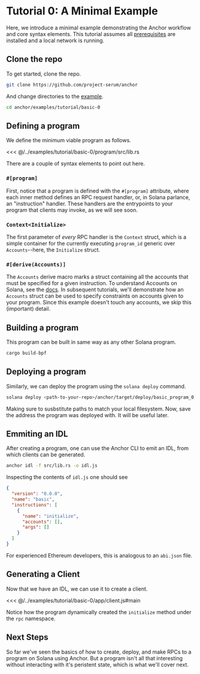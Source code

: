 # Tutorial 0: A Minimal Example

Here, we introduce a minimal example demonstrating the Anchor workflow and core syntax
elements. This tutorial assumes all [prerequisites](./prerequisites.md) are installed and
a local network is running.

## Clone the repo

To get started, clone the repo.

```bash
git clone https://github.com/project-serum/anchor
```

And change directories to the [example](https://github.com/project-serum/anchor/tree/master/examples/basic-0).

```bash
cd anchor/examples/tutorial/basic-0
```

## Defining a program

We define the minimum viable program as follows.

<<< @/../examples/tutorial/basic-0/program/src/lib.rs

There are a couple of syntax elements to point out here.

### `#[program]`

First, notice that a program is defined with the `#[program]` attribute, where each
inner method defines an RPC request handler, or, in Solana parlance, an "instruction"
handler. These handlers are the entrypoints to your program that clients may invoke, as
we will see soon.

### `Context<Initialize>`

The first parameter of *every* RPC handler is the `Context` struct, which is a simple
container for the currently executing `program_id`  generic over
`Accounts`--here, the `Initialize` struct.

### `#[derive(Accounts)]`

The `Accounts` derive macro marks a struct containing all the accounts that must be
specified for a given instruction. To understand Accounts on Solana, see the
[docs](https://docs.solana.com/developing/programming-model/accounts).
In subsequent tutorials, we'll demonstrate how an `Accounts` struct can be used to
specify constraints on accounts given to your program. Since this example doesn't touch any
accounts, we skip this (important) detail.

## Building a program

This program can be built in same way as any other Solana program.

```bash
cargo build-bpf
```

## Deploying a program

Similarly, we can deploy the program using the `solana deploy` command.

```bash
solana deploy <path-to-your-repo>/anchor/target/deploy/basic_program_0.so
```

Making sure to susbstitute paths to match your local filesystem. Now, save the address
the program was deployed with. It will be useful later.

## Emmiting an IDL

After creating a program, one can use the Anchor CLI to emit an IDL, from which clients
can be generated.

```bash
anchor idl -f src/lib.rs -o idl.js
```
Inspecting the contents of `idl.js` one should see

```json
{
  "version": "0.0.0",
  "name": "basic",
  "instructions": [
    {
      "name": "initialize",
      "accounts": [],
      "args": []
    }
  ]
}
```
For experienced Ethereum developers, this is analogous to an `abi.json` file.

## Generating a Client

Now that we have an IDL, we can use it to create a client.

<<< @/../examples/tutorial/basic-0/app/client.js#main

Notice how the program dynamically created the `initialize` method under
the `rpc` namespace.

## Next Steps

So far we've seen the basics of how to create, deploy, and make RPCs to a program on Solana
using Anchor. But a program isn't all that interesting without interacting with it's
peristent state, which is what we'll cover next.
